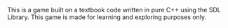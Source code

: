 This is a game built on a textbook code written in pure C++ using the SDL Library. This game is made for learning and exploring purposes only.
